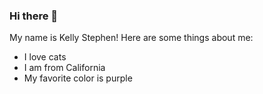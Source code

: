 ### Hi there 👋

My name is Kelly Stephen! 
Here are some things about me:
- I love cats
- I am from California
- My favorite color is purple

<!--
**KellyStephen17/KellyStephen17** is a ✨ _special_ ✨ repository because its `README.md` (this file) appears on your GitHub profile.

